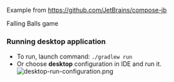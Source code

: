 Example from https://github.com/JetBrains/compose-jb

Falling Balls game

### Running desktop application
 * To run, launch command: `./gradlew run`
 * Or choose **desktop** configuration in IDE and run it.  
    ![desktop-run-configuration.png](screenshots/desktop-run-configuration.png)
    
